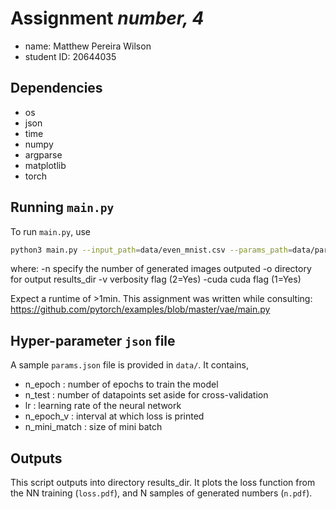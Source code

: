 # Assignment *number, 4*

- name: Matthew Pereira Wilson
- student ID: 20644035

## Dependencies

- os
- json
- time
- numpy
- argparse
- matplotlib
- torch

## Running `main.py`

To run `main.py`, use

```sh
python3 main.py --input_path=data/even_mnist.csv --params_path=data/params.json -o=results_dir -n=100 -v=2 -cuda=1
```

where:
-n specify the number of generated images outputed
-o directory for output results_dir
-v verbosity flag (2=Yes)
-cuda cuda flag (1=Yes)

Expect a runtime of >1min. This assignment was written while consulting: https://github.com/pytorch/examples/blob/master/vae/main.py

## Hyper-parameter `json` file

A sample `params.json` file is provided in `data/`. It contains,

- n_epoch      : number of epochs to train the model
- n_test       : number of datapoints set aside for cross-validation
- lr           : learning rate of the neural network
- n_epoch_v    : interval at which loss is printed
- n_mini_match : size of mini batch

## Outputs

This script outputs into directory results_dir. It plots the loss function from the NN training (`loss.pdf`), and N samples of generated numbers (`n.pdf`).
